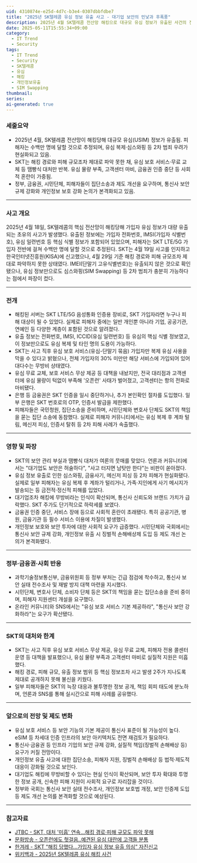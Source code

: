 ```yaml
---
uid: 4310874e-e25d-4d7c-b3e4-0307dbbfdbe7
title: "2025년 SK텔레콤 유심 정보 유출 사고 - 대기업 보안의 민낯과 후폭풍"
description: 2025년 4월 SK텔레콤 전산망 해킹으로 대규모 유심 정보가 유출된 사건의 전개, 원인, 파장, 그리고 앞으로의 보안 과제까지 정리한다.
date: 2025-05-11T15:55:34+09:00
category:
  - IT Trend
  - Security
tags:
  - IT Trend
  - Security
  - SK텔레콤
  - 유심
  - 해킹
  - 개인정보유출
  - SIM Swapping
thumbnail: 
series: 
ai-generated: true
---
```

### 세줄요약
- 2025년 4월, SK텔레콤 전산망이 해킹당해 대규모 유심(USIM) 정보가 유출됨. 피해자는 수백만 명에 달할 것으로 추정되며, 유심 복제·심스와핑 등 2차 범죄 우려가 현실화되고 있음.
- SKT는 해킹 경로와 피해 규모조차 제대로 파악 못한 채, 유심 보호 서비스·무료 교체 등 땜빵식 대처만 반복. 유심 물량 부족, 고객센터 마비, 금융권 인증 중단 등 사회적 혼란이 가중됨.
- 정부, 금융권, 시민단체, 피해자들이 집단소송과 제도 개선을 요구하며, 통신사 보안 규제 강화와 개인정보 보호 강화 논의가 본격화되고 있음.

---

### 사고 개요

2025년 4월 18일, SK텔레콤의 핵심 전산망이 해킹당해 가입자 유심 정보가 대량 유출되는 초유의 사고가 발생했다. 유출된 정보에는 가입자 전화번호, IMSI(가입자 식별번호), 유심 일련번호 등 핵심 식별 정보가 포함되어 있었으며, 피해자는 SKT LTE/5G 가입자 전반에 걸쳐 수백만 명에 달할 것으로 추정된다. SKT는 4월 19일 사고를 인지하고 한국인터넷진흥원(KISA)에 신고했으나, 4월 29일 기준 해킹 경로와 피해 규모조차 제대로 파악하지 못한 상태였다. IMEI(단말기 고유식별번호)는 유출되지 않은 것으로 확인됐으나, 유심 정보만으로도 심스와핑(SIM Swapping) 등 2차 범죄가 충분히 가능하다는 점에서 파장이 컸다.

---

### 전개

- 해킹된 서버는 SKT LTE/5G 음성통화 인증용 장비로, SKT 가입자라면 누구나 피해 대상이 될 수 있었다. 실제로 피해자 중에는 일반 개인뿐 아니라 기업, 공공기관, 연예인 등 다양한 계층이 포함된 것으로 알려졌다.
- 유출 정보는 전화번호, IMSI, ICCID(유심 일련번호) 등 유심의 핵심 식별 정보였고, 이 정보만으로도 유심 복제 및 타인 명의 도용이 가능하다.
- SKT는 사고 직후 유심 보호 서비스(유심-단말기 묶음) 가입자만 복제 유심 사용을 막을 수 있다고 밝혔으나, 전체 가입자의 30% 미만만 해당 서비스에 가입되어 있어 대다수는 무방비 상태였다.
- 유심 무료 교체, 보호 서비스 무상 제공 등 대책을 내놨지만, 전국 대리점과 고객센터에 유심 물량이 턱없이 부족해 '오픈런' 사태가 벌어졌고, 고객센터는 항의 전화로 마비됐다.
- 은행 등 금융권은 SKT 인증을 일시 중단하거나, 추가 본인확인 절차를 도입했다. 일부 은행은 SKT 번호로의 OTP, 인증서 발급을 제한했다.
- 피해자들은 국민청원, 집단소송을 준비하며, 시민단체와 변호사 단체도 SKT의 책임을 묻는 집단 소송에 동참했다. 실제로 피해자 커뮤니티에서는 유심 복제 후 계좌 털림, 메신저 피싱, 인증서 탈취 등 2차 피해 사례가 속출했다.

---

### 영향 및 파장

- SKT의 보안 관리 부실과 땜빵식 대처가 여론의 뭇매를 맞았다. 언론과 커뮤니티에서는 "대기업도 보안은 허술하다", "사고 터지면 남탓만 한다"는 비판이 쏟아졌다.
- 유심 정보 유출로 인한 심스와핑, 금융사기, 메신저 피싱 등 2차 피해가 현실화됐다. 실제로 일부 피해자는 유심 복제 후 계좌가 털리거나, 가족·지인에게 사기 메시지가 발송되는 등 금전적·정신적 피해를 입었다.
- 대기업조차 해킹에 무방비라는 인식이 확산되며, 통신사 신뢰도와 브랜드 가치가 급락했다. SKT 주가도 단기적으로 하락세를 보였다.
- 금융권 인증 중단, 서비스 장애 등으로 사회적 혼란이 초래됐다. 특히 공공기관, 병원, 금융기관 등 필수 서비스 이용에 차질이 발생했다.
- 개인정보 보호와 보안 투자에 대한 사회적 요구가 급증했다. 시민단체와 국회에서는 통신사 보안 규제 강화, 개인정보 유출 시 징벌적 손해배상제 도입 등 제도 개선 논의가 본격화됐다.

---

### 정부·금융권·사회 반응

- 과학기술정보통신부, 금융위원회 등 정부 부처는 긴급 점검에 착수하고, 통신사 보안 실태 전수조사 및 재발 방지 대책 마련을 지시했다.
- 시민단체, 변호사 단체, 소비자 단체 등은 SKT의 책임을 묻는 집단소송을 준비 중이며, 피해자 지원센터 개설을 요구했다.
- 온라인 커뮤니티와 SNS에서는 "유심 보호 서비스 기본 제공하라", "통신사 보안 강화하라"는 요구가 확산됐다.

---

### SKT의 대처와 한계

- SKT는 사고 직후 유심 보호 서비스 무상 제공, 유심 무료 교체, 피해자 전용 콜센터 운영 등 대책을 발표했으나, 유심 물량 부족과 고객센터 마비로 실질적 지원은 미흡했다.
- 해킹 경로, 피해 규모, 유출 정보 범위 등 핵심 정보조차 사고 발생 2주가 지나도록 제대로 공개하지 못해 불신을 키웠다.
- 일부 피해자들은 SKT의 늑장 대응과 불투명한 정보 공개, 책임 회피 태도에 분노하며, 언론과 SNS를 통해 실시간으로 피해 사례를 공유했다.

---

### 앞으로의 전망 및 제도 변화

- 유심 보호 서비스 등 보안 기능의 기본 제공이 통신사 표준이 될 가능성이 높다. eSIM 등 차세대 인증 인프라의 보안 아키텍처도 전면 재검토가 필요하다.
- 통신사·금융권 등 인프라 기업의 보안 규제 강화, 실질적 책임(징벌적 손해배상 등) 요구가 커질 전망이다.
- 개인정보 유출 사고에 대한 집단소송, 피해자 지원, 징벌적 손해배상 등 법적·제도적 대응이 강화될 것으로 보인다.
- 대기업도 해킹에 무방비할 수 있다는 현실 인식이 확산되며, 보안 투자 확대와 투명한 정보 공개, 신속한 피해 지원이 사회적 요구로 자리잡을 것이다.
- 정부와 국회는 통신사 보안 실태 전수조사, 개인정보 보호법 개정, 보안 인증제 도입 등 제도 개선 논의를 본격화할 것으로 예상된다.

---

### 참고자료

- [JTBC - SKT, 대처 '미흡' 연속…해킹 경로·피해 규모도 파악 못해](https://news.jtbc.co.kr/article/NB12244531)
- [문화방송 - 오픈런에도 헛걸음‥예견된 유심 대란에 고객들 분통](https://imnews.imbc.com/replay/2025/nwdesk/article/6711076_36799.html)
- [한겨레 - SKT “해킹 당했다…가입자 유심 정보 유출 의심” 자진신고](https://www.hani.co.kr/arti/economy/it/1193613.html)
- [위키백과 - 2025년 SK텔레콤 유심 해킹 사건](https://ko.wikipedia.org/wiki/2025%EB%85%84_SK%ED%85%94%EB%A0%88%EC%BD%A4_%EC%9C%A0%EC%8B%AC_%ED%95%B4%ED%82%B9_%EC%82%AC%EA%B1%B4)